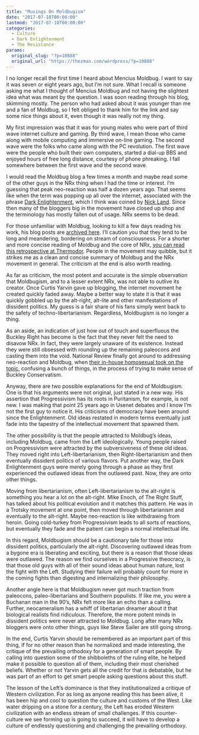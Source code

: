 ```yaml
---
title: "Musings On Moldbugism"
date: "2017-07-18T00:00:00"
lastmod: "2017-07-18T00:00:00"
categories:
  - Culture
  - Dark Enlightenment
  - The Resistance
params:
  original_slug: "?p=10888"
  original_url: "https://thezman.com/wordpress/?p=10888"
---
```


I no longer recall the first time I heard about Mencius Moldbug. I want
to say it was seven or eight years ago, but I’m not sure. What I recall
is someone asking me what I thought of Mencius Moldbug and not having
the slightest idea what was meant by the question. I was soon reading
through his blog, skimming mostly. The person who had asked about it was
younger than me and a fan of Moldbug, so I felt obliged to thank him for
the link and say some nice things about it, even though it was really
not my thing.

My first impression was that it was for young males who were part of
third wave internet culture and gaming. By third wave, I mean those who
came along with mobile computing and immersive on-line gaming. The
second wave were the folks who came along with the PC revolution. The
first wave were the people who built their own computers, started a
dial-up BBS and enjoyed hours of free long distance, courtesy of phone
phreaking. I fall somewhere between the first wave and the second wave.

I would read the Moldbug blog a few times a month and maybe read some of
the other guys in the NRx thing when I had the time or interest. I’m
guessing that peak neo-reaction was half a dozen years ago. That seems
like when the term was popping up all over the internet, associated with
the phrase <a
href="https://habitableworlds.files.wordpress.com/2013/04/darkenlightenment2.png"
rel="noopener" target="_blank">Dark Enlightenment</a>, which I think was
coined by <a href="http://www.xenosystems.net/" rel="noopener"
target="_blank">Nick Land</a>. Since then many of the bloggers big in
the movement have closed up shop and the terminology has mostly fallen
out of usage. NRx seems to be dead.

For those unfamiliar with Moldbug, looking to kill a few days reading
his work, his blog posts are
<a href="https://unqualified-reservations.blogspot.com/" rel="noopener"
target="_blank">archived here</a>. I’ll caution you that they tend to be
long and meandering, bordering on stream of consciousness. For a shorter
and more concise reading of Moldbug and the core of NRx, <a
href="http://thermidormag.com/mencius-moldbug-10-years-on-a-critical-retrospective/"
rel="noopener" target="_blank">you can read this retrospective at
Thermodor</a>. People in the movement may quibble, but it strikes me as
a clean and concise summary of Moldbug and the NRx movement in general.
The criticism at the end is also worth reading.

As far as criticism, the most potent and accurate is the simple
observation that Moldbugism, and to a lesser extent NRx, was not able to
outlive its creator. Once Curtis Yarvin gave up blogging, the internet
movement he created quickly faded away. Maybe a better way to state it
is that it was quickly gobbled up by the alt-right, alt-lite and other
manifestations of dissident politics. My guess is a fair share of his
fans simply went back to the safety of techno-libertarianism.
Regardless, Moldbugism is no longer a thing.

As an aside, an indication of just how out of touch and superfluous the
Buckley Right has become is the fact that they never felt the need to
disavow NRx. In fact, they were largely unaware of its existence.
Instead they were still obsessed with rounding up the remaining
paleocons and casting them into the void. National Review finally got
around to addressing neo-reaction and Moldbug, when <a
href="http://www.nationalreview.com/corner/448323/defending-american-idea-against-alt-right"
rel="noopener" target="_blank">their in-house homosexual took on the
topic</a>, confusing a bunch of things, in the process of trying to make
sense of Buckley Conservatism.

Anyway, there are two possible explanations for the end of Moldbugism.
One is that his arguments were not original, just stated in a new way.
His assertion that Progressivism has its roots in Puritanism, for
example, is not new. I was making that point 25 years ago in Usenet
debates and I know I’m not the first guy to notice it. His criticisms of
democracy have been around since the Enlightenment. Old ideas restated
in modern terms eventually just fade into the tapestry of the
intellectual movement that spawned them.

The other possibility is that the people attracted to Moldbug’s ideas,
including Moldbug, came from the Left ideologically. Young people raised
on Progressivism were attracted by the subversiveness of these old
ideas. They moved right into Left-libertarianism, then
Right-libertarianism and then eventually dissident politics of various
flavors. Put another way, the Dark Enlightenment guys were merely going
through a phase as they first experienced the outlawed ideas from the
outlawed past. Now, they are onto other things.

Moving from libertarianism, often Left-libertarianism to the alt-right
is something you hear a lot on the alt-right. Mike Enoch, of The Right
Stuff, has talked about his political evolution and it matches this
pattern. He was in a Trotsky movement at one point, then moved through
libertarianism and eventually to the alt-right. Maybe neo-reaction is
like withdrawing from heroin. Going cold-turkey from Progressivism leads
to all sorts of reactions, but eventually they fade and the patient can
begin a normal intellectual life.

In this regard, Moldbugism should be a cautionary tale for those into
dissident politics, particularly the alt-right. Discovering outlawed
ideas from a bygone era is liberating and exciting, but there is a
reason that those ideas were outlawed. The reason we find ourselves in a
Progressive theocracy, is that those old guys with all of their sound
ideas about human nature, lost the fight with the Left. Studying their
failure will probably count for more in the coming fights than digesting
and internalizing their philosophy.

Another angle here is that Moldbugism never got much traction from
paleocons, paleo-libertarians and Southern populists. If like me, you
were a Buchanan man in the 90’s, NRx felt more like an echo than a
calling. Further, neocameralism has a whiff of libertarian dreamer about
it that biological realists find ridiculous. Therefore, the more potent
minds in dissident politics were never attracted to Moldbug. Long after
many NRx bloggers were onto other things, guys like Steve Sailer are
still going strong.

In the end, Curtis Yarvin should be remembered as an important part of
this thing, if for no other reason than he normalized and made
interesting, the critique of the prevailing orthodoxy for a generation
of smart people. By calling into question some of the shibboleths of the
ruling elite, he helped make it possible to question all of them,
including their most cherished beliefs. Whether or not Yarvin gets all
the credit for that is debatable, but he was part of an effort to get
smart people asking questions about this stuff.

The lesson of the Left’s dominance is that they institutionalized a
critique of Western civilization. For as long as anyone reading this has
been alive, it has been hip and cool to question the culture and customs
of the West. Like water dripping on a stone for a century, the Left has
eroded Western civilization with an endless stream of small challenges.
If this counter-culture we see forming up is going to succeed, it will
have to develop a culture of endlessly questioning and challenging the
prevailing orthodoxy.
